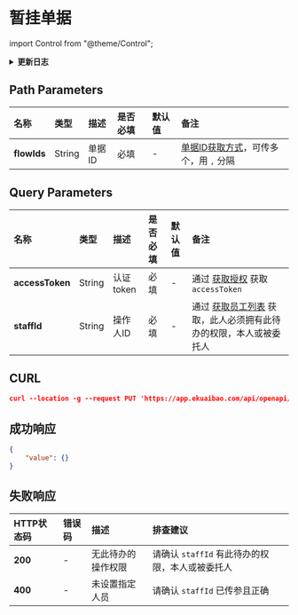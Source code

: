 # 暂挂单据

import Control from "@theme/Control";

<Control
method="PUT"
url="/api/openapi/v1/backlog/data/hangUp/[`flowIds`]"
/>

<details>
  <summary><b>更新日志</b></summary>
  <div>

- [**1.12.0**](/updateLog/update-log#1120)
  - 🆕 新增了本接口。

</div>
</details>

## Path Parameters

| 名称 | 类型 | 描述 | 是否必填 | 默认值 | 备注 |
| :--- | :--- | :--- | :--- |:--- | :--- |
| **flowIds** | String  | 单据ID | 必填 | - | [单据ID获取方式](/docs/open-api/flows/question-answer#问题一)，可传多个，用 `,` 分隔 |

## Query Parameters

| 名称 | 类型 | 描述 | 是否必填 | 默认值 | 备注 |
| :--- | :--- | :--- | :--- |:--- | :--- |
| **accessToken** | String | 认证token    | 必填 | - | 通过 [获取授权](/docs/open-api/getting-started/auth) 获取 `accessToken` |
| **staffId**     | String | 操作人ID     | 必填 | - | 通过 [获取员工列表](/docs/open-api/corporation/get-all-staffs) 获取，此人必须拥有此待办的权限，本人或被委托人 |


## CURL
```json
curl --location -g --request PUT 'https://app.ekuaibao.com/api/openapi/v1/backlog/data/hangUp/[ID01lHtx4bPaTJ]?accessToken=ID01lHtw1JHHZB:ID01lCS5i0hgYv&staffId=ID01lCS5i0hgYv:ID01kU1mTv1mnJ'
```

## 成功响应
```json
{
    "value": {}
}
```

## 失败响应

| HTTP状态码 | 错误码 | 描述 | 排查建议 |
| :--- | :--- | :--- | :--- |
| **200** | - | 无此待办的操作权限 | 请确认 `staffId` 有此待办的权限，本人或被委托人 | 
| **400** | - | 未设置指定人员 | 请确认 `staffId` 已传参且正确 | 

